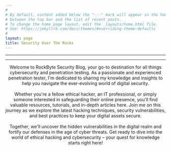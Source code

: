 ```yaml
---
#
# By default, content added below the "---" mark will appear in the home page
# between the top bar and the list of recent posts.
# To change the home page layout, edit the _layouts/home.html file.
# See: https://jekyllrb.com/docs/themes/#overriding-theme-defaults
#
layout: page
title: Security Over The Rocks
---
```




***

<script type="text/javascript" src="https://form.jotform.com/jsform/233111084147042"></script>

***




<center> Welcome to RockByte Security Blog, your go-to destination for all things cybersecurity and penetration testing. As a passionate and experienced penetration tester, I'm dedicated to sharing my knowledge and insights to help you navigate the ever-evolving world of digital security.<br><br> Whether you're a fellow ethical hacker, an IT professional, or simply someone interested in safeguarding their online presence, you'll find valuable resources, tutorials, and in-depth articles here. Join me on this journey as we explore the latest hacking techniques, security vulnerabilities, and best practices to keep your digital assets secure.<br><br> Together, we'll uncover the hidden vulnerabilities in the digital realm and fortify our defenses in the age of cyber threats. Get ready to dive into the world of ethical hacking and cybersecurity – your quest for knowledge starts right here!<br>
</center>


